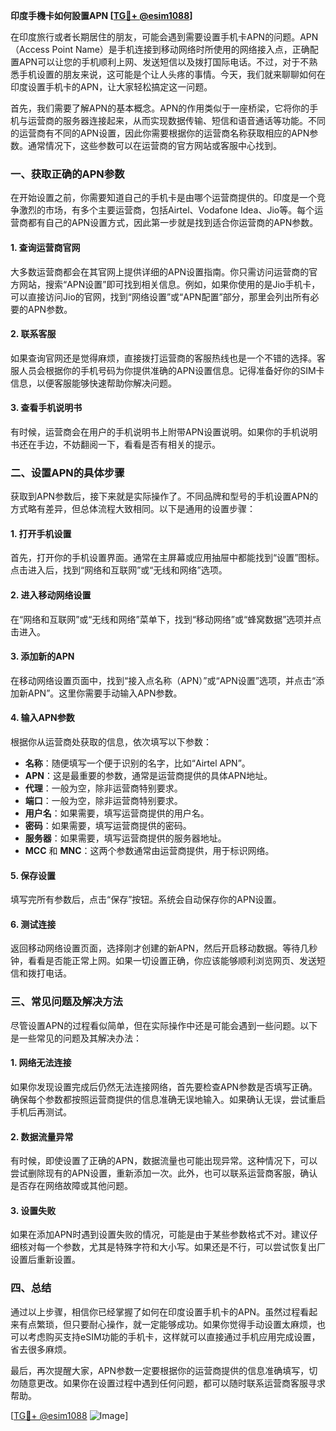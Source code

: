 **印度手機卡如何設置APN [[TG💪+ @esim1088](https://t.me/s/esim1088)]**

在印度旅行或者长期居住的朋友，可能会遇到需要设置手机卡APN的问题。APN（Access Point Name）是手机连接到移动网络时所使用的网络接入点，正确配置APN可以让您的手机顺利上网、发送短信以及拨打国际电话。不过，对于不熟悉手机设置的朋友来说，这可能是个让人头疼的事情。今天，我们就来聊聊如何在印度设置手机卡的APN，让大家轻松搞定这一问题。

首先，我们需要了解APN的基本概念。APN的作用类似于一座桥梁，它将你的手机与运营商的服务器连接起来，从而实现数据传输、短信和语音通话等功能。不同的运营商有不同的APN设置，因此你需要根据你的运营商名称获取相应的APN参数。通常情况下，这些参数可以在运营商的官方网站或客服中心找到。

### 一、获取正确的APN参数

在开始设置之前，你需要知道自己的手机卡是由哪个运营商提供的。印度是一个竞争激烈的市场，有多个主要运营商，包括Airtel、Vodafone Idea、Jio等。每个运营商都有自己的APN设置方式，因此第一步就是找到适合你运营商的APN参数。

#### 1. 查询运营商官网
大多数运营商都会在其官网上提供详细的APN设置指南。你只需访问运营商的官方网站，搜索“APN设置”即可找到相关信息。例如，如果你使用的是Jio手机卡，可以直接访问Jio的官网，找到“网络设置”或“APN配置”部分，那里会列出所有必要的APN参数。

#### 2. 联系客服
如果查询官网还是觉得麻烦，直接拨打运营商的客服热线也是一个不错的选择。客服人员会根据你的手机号码为你提供准确的APN设置信息。记得准备好你的SIM卡信息，以便客服能够快速帮助你解决问题。

#### 3. 查看手机说明书
有时候，运营商会在用户的手机说明书上附带APN设置说明。如果你的手机说明书还在手边，不妨翻阅一下，看看是否有相关的提示。

### 二、设置APN的具体步骤

获取到APN参数后，接下来就是实际操作了。不同品牌和型号的手机设置APN的方式略有差异，但总体流程大致相同。以下是通用的设置步骤：

#### 1. 打开手机设置
首先，打开你的手机设置界面。通常在主屏幕或应用抽屉中都能找到“设置”图标。点击进入后，找到“网络和互联网”或“无线和网络”选项。

#### 2. 进入移动网络设置
在“网络和互联网”或“无线和网络”菜单下，找到“移动网络”或“蜂窝数据”选项并点击进入。

#### 3. 添加新的APN
在移动网络设置页面中，找到“接入点名称（APN）”或“APN设置”选项，并点击“添加新APN”。这里你需要手动输入APN参数。

#### 4. 输入APN参数
根据你从运营商处获取的信息，依次填写以下参数：
- **名称**：随便填写一个便于识别的名字，比如“Airtel APN”。
- **APN**：这是最重要的参数，通常是运营商提供的具体APN地址。
- **代理**：一般为空，除非运营商特别要求。
- **端口**：一般为空，除非运营商特别要求。
- **用户名**：如果需要，填写运营商提供的用户名。
- **密码**：如果需要，填写运营商提供的密码。
- **服务器**：如果需要，填写运营商提供的服务器地址。
- **MCC** 和 **MNC**：这两个参数通常由运营商提供，用于标识网络。

#### 5. 保存设置
填写完所有参数后，点击“保存”按钮。系统会自动保存你的APN设置。

#### 6. 测试连接
返回移动网络设置页面，选择刚才创建的新APN，然后开启移动数据。等待几秒钟，看看是否能正常上网。如果一切设置正确，你应该能够顺利浏览网页、发送短信和拨打电话。

### 三、常见问题及解决方法

尽管设置APN的过程看似简单，但在实际操作中还是可能会遇到一些问题。以下是一些常见的问题及其解决办法：

#### 1. 网络无法连接
如果你发现设置完成后仍然无法连接网络，首先要检查APN参数是否填写正确。确保每个参数都按照运营商提供的信息准确无误地输入。如果确认无误，尝试重启手机后再测试。

#### 2. 数据流量异常
有时候，即使设置了正确的APN，数据流量也可能出现异常。这种情况下，可以尝试删除现有的APN设置，重新添加一次。此外，也可以联系运营商客服，确认是否存在网络故障或其他问题。

#### 3. 设置失败
如果在添加APN时遇到设置失败的情况，可能是由于某些参数格式不对。建议仔细核对每一个参数，尤其是特殊字符和大小写。如果还是不行，可以尝试恢复出厂设置后重新设置。

### 四、总结

通过以上步骤，相信你已经掌握了如何在印度设置手机卡的APN。虽然过程看起来有点繁琐，但只要耐心操作，就一定能够成功。如果你觉得手动设置太麻烦，也可以考虑购买支持eSIM功能的手机卡，这样就可以直接通过手机应用完成设置，省去很多麻烦。

最后，再次提醒大家，APN参数一定要根据你的运营商提供的信息准确填写，切勿随意更改。如果你在设置过程中遇到任何问题，都可以随时联系运营商客服寻求帮助。

[[TG💪+ @esim1088](https://t.me/s/esim1088) ![Image](https://i.postimg.cc/4NQfJmqS/Snipaste-2025-05-13-00-14-12.png)]